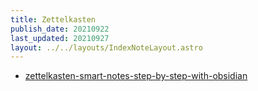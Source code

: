 ```yaml
---
title: Zettelkasten
publish_date: 20210922
last_updated: 20210927
layout: ../../layouts/IndexNoteLayout.astro
---
```


- [zettelkasten-smart-notes-step-by-step-with-obsidian](literature-notes/zettelkasten-smart-notes-step-by-step-with-obsidian.md)
